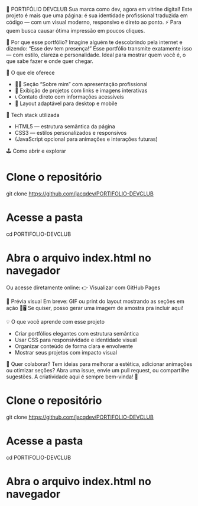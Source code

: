 💼 PORTIFÓLIO DEVCLUB
Sua marca como dev, agora em vitrine digital!
Este projeto é mais que uma página: é sua identidade profissional traduzida em código — com um visual moderno, responsivo e direto ao ponto.
⚡ Para quem busca causar ótima impressão em poucos cliques.

🎯 Por que esse portfólio?
Imagine alguém te descobrindo pela internet e dizendo: “Esse dev tem presença!”
Esse portfólio transmite exatamente isso — com estilo, clareza e personalidade.
Ideal para mostrar quem você é, o que sabe fazer e onde quer chegar.

🚀 O que ele oferece
- 🧑‍💻 Seção “Sobre mim” com apresentação profissional
- 📂 Exibição de projetos com links e imagens interativas
- 📞 Contato direto com informações acessíveis
- 📱 Layout adaptável para desktop e mobile

🔧 Tech stack utilizada
- HTML5 — estrutura semântica da página
- CSS3 — estilos personalizados e responsivos
- (JavaScript opcional para animações e interações futuras)

🕹️ Como abrir e explorar
# Clone o repositório
git clone https://github.com/jacqdev/PORTIFOLIO-DEVCLUB

# Acesse a pasta
cd PORTIFOLIO-DEVCLUB

# Abra o arquivo index.html no navegador


Ou acesse diretamente online:
👉 Visualizar com GitHub Pages

📸 Prévia visual
Em breve: GIF ou print do layout mostrando as seções em ação 🎨🖥️
Se quiser, posso gerar uma imagem de amostra pra incluir aqui!


💡 O que você aprende com esse projeto
- Criar portfólios elegantes com estrutura semântica
- Usar CSS para responsividade e identidade visual
- Organizar conteúdo de forma clara e envolvente
- Mostrar seus projetos com impacto visual

🤝 Quer colaborar?
Tem ideias para melhorar a estética, adicionar animações ou otimizar seções?
Abra uma issue, envie um pull request, ou compartilhe sugestões.
A criatividade aqui é sempre bem-vinda! 🚀

# Clone o repositório
git clone https://github.com/jacqdev/PORTIFOLIO-DEVCLUB

# Acesse a pasta
cd PORTIFOLIO-DEVCLUB

# Abra o arquivo index.html no navegador
